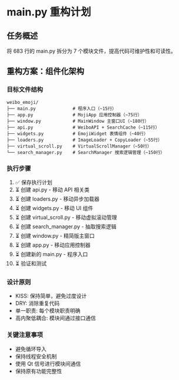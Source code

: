 # main.py 重构计划

## 任务概述
将 683 行的 main.py 拆分为 7 个模块文件，提高代码可维护性和可读性。

## 重构方案：组件化架构

### 目标文件结构
```
weibo_emoji/
├── main.py              # 程序入口（~15行）
├── app.py               # MojiApp 应用控制器（~75行）
├── window.py            # MainWindow 主窗口UI（~180行）
├── api.py               # WeiboAPI + SearchCache（~115行）
├── widgets.py           # EmojiWidget 表情组件（~40行）
├── loaders.py           # ImageLoader + CopyLoader（~55行）
├── virtual_scroll.py    # VirtualScrollManager（~50行）
└── search_manager.py    # SearchManager 搜索逻辑管理（~150行）
```

### 执行步骤
1. ✅ 保存执行计划
2. ⏳ 创建 api.py - 移动 API 相关类
3. ⏳ 创建 loaders.py - 移动异步加载器
4. ⏳ 创建 widgets.py - 移动 UI 组件
5. ⏳ 创建 virtual_scroll.py - 移动虚拟滚动管理
6. ⏳ 创建 search_manager.py - 抽取搜索逻辑
7. ⏳ 创建 window.py - 精简版主窗口
8. ⏳ 创建 app.py - 移动应用控制器
9. ⏳ 创建新的 main.py - 程序入口
10. ⏳ 验证和测试

### 设计原则
- KISS: 保持简单，避免过度设计
- DRY: 消除重复代码
- 单一职责: 每个模块职责明确
- 高内聚低耦合: 模块间通过接口通信

### 关键注意事项
- 避免循环导入
- 保持线程安全机制
- 使用 Qt 信号进行模块间通信
- 保持原有功能完整性
